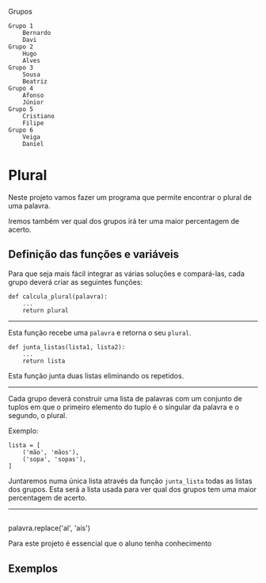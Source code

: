 Grupos

    Grupo 1
        Bernardo
        Davi
    Grupo 2
        Hugo
        Alves
    Grupo 3
        Sousa
        Beatriz
    Grupo 4
        Afonso
        Júnior
    Grupo 5
        Cristiano
        Filipe
    Grupo 6
        Veiga
        Daniel



# Plural

Neste projeto vamos fazer um programa que permite encontrar o plural de uma palavra.

Iremos também ver qual dos grupos irá ter uma maior percentagem de acerto.

## Definição das funções e variáveis

Para que seja mais fácil integrar as várias soluções e compará-las, cada grupo deverá criar as seguintes funções:

```
def calcula_plural(palavra):
    ...
    return plural
```

---

Esta função recebe uma ```palavra``` e retorna o seu ```plural```.

```
def junta_listas(lista1, lista2):
    ...
    return lista
```

Esta função junta duas listas eliminando os repetidos.

---

Cada grupo deverá construir uma lista de palavras com um conjunto de tuplos em que o primeiro elemento do tuplo é o singular da palavra e o segundo, o plural.

Exemplo:
```
lista = [
    ('mão', 'mãos'), 
    ('sopa', 'sopas'),
]
```

Juntaremos numa única lista através da função ```junta_lista``` todas as listas dos grupos. Esta será a lista usada para ver qual dos grupos tem uma maior percentagem de acerto.

--- 



## 

palavra.replace('al', 'ais')

Para este projeto é essencial que o aluno tenha conhecimento 



## Exemplos

```

```

